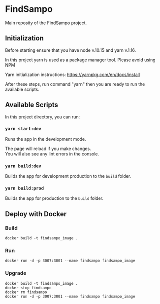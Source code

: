 # FindSampo

Main reposity of the FindSampo project.

## Initialization

Before starting ensure that you have node v.10.15 and yarn v.1.16.<br>

In this project yarn is used as a package manager tool. Please avoid using NPM<br>

Yarn initialization instructions: https://yarnpkg.com/en/docs/install<br>

After these steps, run command "yarn" then you are ready to run the available scripts.

## Available Scripts

In this project directory, you can run:

### `yarn start:dev`

Runs the app in the development mode.<br>

The page will reload if you make changes.<br>
You will also see any lint errors in the console.

### `yarn build:dev`

Builds the app for development production to the `build` folder.<br>

### `yarn build:prod`

Builds the app for production to the `build` folder.<br>

## Deploy with Docker

### Build
 `docker build -t findsampo_image .`

### Run
 `docker run -d -p 3007:3001 --name findsampo findsampo_image`

### Upgrade
```
docker build -t findsampo_image .
docker stop findsampo
docker rm findsampo
docker run -d -p 3007:3001 --name findsampo findsampo_image
